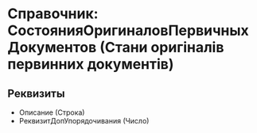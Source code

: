 ﻿# Справочник: СостоянияОригиналовПервичныхДокументов (Стани оригіналів первинних документів)

## Реквизиты

- Описание (Строка)
- РеквизитДопУпорядочивания (Число)

